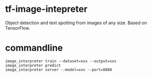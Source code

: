 # tf-image-intepreter
Object detection and text spotting from images of any size. Based on TensorFlow.

# commandline


```
image_interpreter train --dataset=xxx --output=xxx
image_interpreter predict
image_interpreter server --model=xxx --port=8888
```